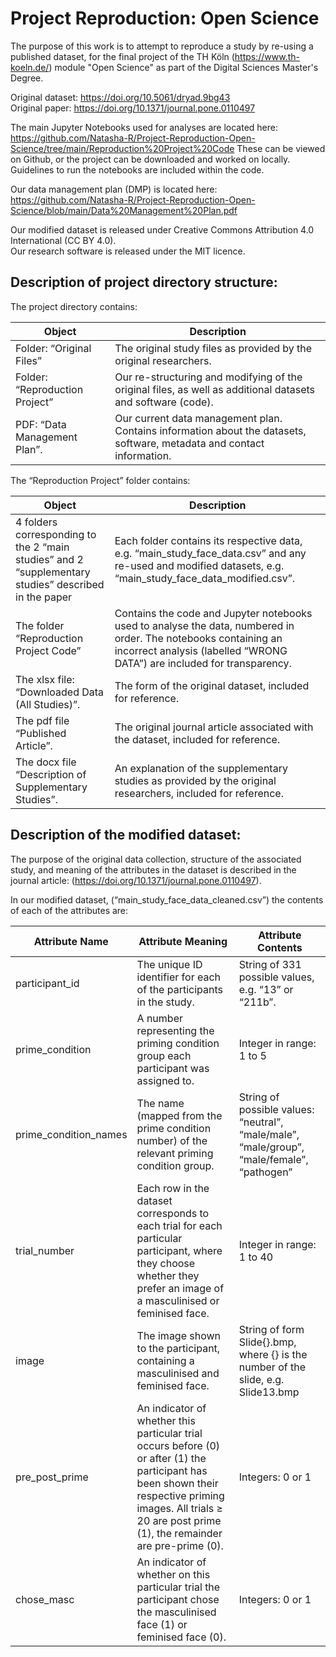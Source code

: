 # Project Reproduction: Open Science

The purpose of this work is to attempt to reproduce a study by re-using a published dataset, for the final project of the TH Köln (https://www.th-koeln.de/) module "Open Science" as part of the Digital Sciences Master's Degree. 

Original dataset: https://doi.org/10.5061/dryad.9bg43   
Original paper: https://doi.org/10.1371/journal.pone.0110497    

The main Jupyter Notebooks used for analyses are located here: https://github.com/Natasha-R/Project-Reproduction-Open-Science/tree/main/Reproduction%20Project%20Code
These can be viewed on Github, or the project can be downloaded and worked on locally. Guidelines to run the notebooks are included within the code.

Our data management plan (DMP) is located here: https://github.com/Natasha-R/Project-Reproduction-Open-Science/blob/main/Data%20Management%20Plan.pdf

Our modified dataset is released under Creative Commons Attribution 4.0 International (CC BY 4.0).  
Our research software is released under the MIT licence.  

## Description of project directory structure:

The project directory contains:

| Object                         | Description                                                                                                            |
|--------------------------------|------------------------------------------------------------------------------------------------------------------------|
| Folder: “Original Files”       | The original study files as provided by the original researchers.                                                      |
| Folder: “Reproduction Project” | Our re-structuring and modifying of the original files, as well as additional datasets and software (code).            |
| PDF: “Data Management Plan”.   | Our current data management plan. Contains information about the datasets, software, metadata and contact information. |

The “Reproduction Project” folder contains:

| Object                                                                                               | Description                                                                                                                                                                                  |
|------------------------------------------------------------------------------------------------------|----------------------------------------------------------------------------------------------------------------------------------------------------------------------------------------------|
| 4 folders corresponding to the 2 “main studies” and 2 “supplementary studies” described in the paper | Each folder contains its respective data, e.g. “main_study_face_data.csv” and any re-used and modified datasets, e.g.  “main_study_face_data_modified.csv”.                                  |
| The folder “Reproduction Project Code”                                                               | Contains the code and Jupyter notebooks used to analyse the data, numbered in order. The notebooks containing an incorrect analysis (labelled “WRONG DATA”) are included for transparency.   |
| The xlsx file: “Downloaded Data (All Studies)”.                                                      | The form of the original dataset, included for reference.                                                                                                                                    |
| The pdf file “Published Article”.                                                                    | The original journal article associated with the dataset, included for reference.                                                                                                            |
| The docx file “Description of Supplementary Studies”.                                                | An explanation of the supplementary studies as provided by the original researchers, included for reference.                                                                                 |

## Description of the modified dataset:

The purpose of the original data collection, structure of the associated study, and meaning of the attributes in the dataset is described in the journal article: (https://doi.org/10.1371/journal.pone.0110497).

In our modified dataset, (“main_study_face_data_cleaned.csv”) the contents of each of the attributes are:

| Attribute Name        | Attribute Meaning                                                                                                                                                                                                 | Attribute Contents                                                                         |
|-----------------------|-------------------------------------------------------------------------------------------------------------------------------------------------------------------------------------------------------------------|--------------------------------------------------------------------------------------------|
| participant_id        | The unique ID identifier for each of the participants in the study.                                                                                                                                               | String of 331 possible values, e.g. “13” or “211b”.                                        |
| prime_condition       | A number representing the priming condition group each participant was assigned to.                                                                                                                               | Integer in range: 1 to 5                                                                   |
| prime_condition_names | The name (mapped from the prime condition number) of the relevant priming condition group.                                                                                                                        | String of possible values: “neutral”, “male/male”, “male/group”, “male/female”, “pathogen” |
| trial_number          | Each row in the dataset corresponds to each trial for each particular participant, where they choose whether they prefer an image of a masculinised or feminised face.                                            | Integer in range: 1 to 40                                                                  |
| image                 | The image shown to the participant, containing a masculinised and feminised face.                                                                                                                                 | String of form Slide{}.bmp, where {} is the number of the slide, e.g. Slide13.bmp          |
| pre_post_prime        | An indicator of whether this particular trial occurs before (0) or after (1) the participant has been shown their respective priming images. All trials ≥ 20 are post prime (1), the remainder are pre-prime (0). | Integers: 0 or 1                                                                           |
| chose_masc            | An indicator of whether on this particular trial the participant chose the masculinised face (1) or feminised face (0).                                                                                           | Integers: 0 or 1                                                                           |
